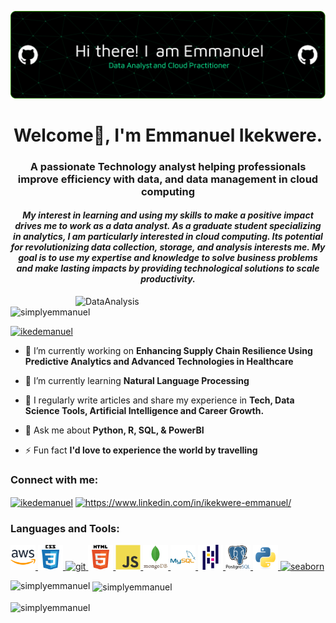![logo](https://github.com/simplyEmmanuel/simplyEmmanuel/blob/main/github-header-image.png)
<h1 align="center"> Welcome👋, I'm Emmanuel Ikekwere. </h1>
<h3 align="center">A passionate Technology analyst helping professionals improve efficiency with data, and data management in cloud computing</h3>
<h4 align="center"><i> My interest in learning and using my skills to make a positive impact drives me to work as a data analyst. As a graduate student specializing in analytics, I am particularly interested in cloud computing. Its potential for revolutionizing data collection, storage, and analysis interests me. My goal is to use my expertise and knowledge to solve business problems and make lasting impacts by providing technological solutions to scale productivity. </i></h4>
<img align="right" alt="DataAnalysis" width="400" src="https://nodusanalytics.com/wp-content/uploads/2021/03/bi-dashboard-for-website.gif">

<p align="left"> <img src="https://komarev.com/ghpvc/?username=simplyemmanuel&label=Profile%20views&color=0e75b6&style=flat" alt="simplyemmanuel" /> </p>

<p align="left"> <a href="https://twitter.com/ikedemanuel" target="blank"><img src="https://img.shields.io/twitter/follow/ikedemanuel?logo=twitter&style=for-the-badge" alt="ikedemanuel" /></a> </p>

- 🔭 I’m currently working on **Enhancing Supply Chain Resilience Using Predictive Analytics and Advanced Technologies in Healthcare**

- 🌱 I’m currently learning **Natural Language Processing**

- 📝 I regularly write articles and share my experience in **Tech, Data Science Tools, Artificial Intelligence and Career Growth.**

- 💬 Ask me about **Python, R, SQL, & PowerBI**

- ⚡ Fun fact **I'd love to experience the world by travelling**

<h3 align="left">Connect with me:</h3>
<p align="left">
<a href="https://twitter.com/ikedemanuel" target="blank"><img align="center" src="https://raw.githubusercontent.com/rahuldkjain/github-profile-readme-generator/master/src/images/icons/Social/twitter.svg" alt="ikedemanuel" height="30" width="40" /></a>
<a href="https://linkedin.com/in/https://www.linkedin.com/in/ikekwere-emmanuel/" target="blank"><img align="center" src="https://raw.githubusercontent.com/rahuldkjain/github-profile-readme-generator/master/src/images/icons/Social/linked-in-alt.svg" alt="https://www.linkedin.com/in/ikekwere-emmanuel/" height="30" width="40" /></a>
</p>

<h3 align="left">Languages and Tools:</h3>
<p align="left"> <a href="https://aws.amazon.com" target="_blank" rel="noreferrer"> <img src="https://raw.githubusercontent.com/devicons/devicon/master/icons/amazonwebservices/amazonwebservices-original-wordmark.svg" alt="aws" width="40" height="40"/> </a> <a href="https://www.w3schools.com/css/" target="_blank" rel="noreferrer"> <img src="https://raw.githubusercontent.com/devicons/devicon/master/icons/css3/css3-original-wordmark.svg" alt="css3" width="40" height="40"/> </a> <a href="https://git-scm.com/" target="_blank" rel="noreferrer"> <img src="https://www.vectorlogo.zone/logos/git-scm/git-scm-icon.svg" alt="git" width="40" height="40"/> </a> <a href="https://www.w3.org/html/" target="_blank" rel="noreferrer"> <img src="https://raw.githubusercontent.com/devicons/devicon/master/icons/html5/html5-original-wordmark.svg" alt="html5" width="40" height="40"/> </a> <a href="https://developer.mozilla.org/en-US/docs/Web/JavaScript" target="_blank" rel="noreferrer"> <img src="https://raw.githubusercontent.com/devicons/devicon/master/icons/javascript/javascript-original.svg" alt="javascript" width="40" height="40"/> </a> <a href="https://www.mongodb.com/" target="_blank" rel="noreferrer"> <img src="https://raw.githubusercontent.com/devicons/devicon/master/icons/mongodb/mongodb-original-wordmark.svg" alt="mongodb" width="40" height="40"/> </a> <a href="https://www.mysql.com/" target="_blank" rel="noreferrer"> <img src="https://raw.githubusercontent.com/devicons/devicon/master/icons/mysql/mysql-original-wordmark.svg" alt="mysql" width="40" height="40"/> </a> <a href="https://pandas.pydata.org/" target="_blank" rel="noreferrer"> <img src="https://raw.githubusercontent.com/devicons/devicon/2ae2a900d2f041da66e950e4d48052658d850630/icons/pandas/pandas-original.svg" alt="pandas" width="40" height="40"/> </a> <a href="https://www.postgresql.org" target="_blank" rel="noreferrer"> <img src="https://raw.githubusercontent.com/devicons/devicon/master/icons/postgresql/postgresql-original-wordmark.svg" alt="postgresql" width="40" height="40"/> </a> <a href="https://www.python.org" target="_blank" rel="noreferrer"> <img src="https://raw.githubusercontent.com/devicons/devicon/master/icons/python/python-original.svg" alt="python" width="40" height="40"/> </a> <a href="https://seaborn.pydata.org/" target="_blank" rel="noreferrer"> <img src="https://seaborn.pydata.org/_images/logo-mark-lightbg.svg" alt="seaborn" width="40" height="40"/> </a> </p>

<p><img align="left" src="https://github-readme-stats.vercel.app/api/top-langs?username=simplyemmanuel&show_icons=true&locale=en&layout=compact" alt="simplyemmanuel" /></p>

<p>&nbsp;<img align="center" src="https://github-readme-stats.vercel.app/api?username=simplyemmanuel&show_icons=true&locale=en" alt="simplyemmanuel" /></p>

<p><img align="center" src="https://github-readme-streak-stats.herokuapp.com/?user=simplyemmanuel&" alt="simplyemmanuel" /></p>
